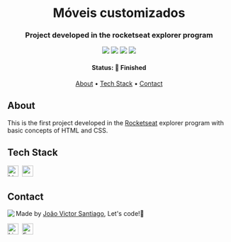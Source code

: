 <h1 align="center">
	Móveis customizados
</h1>

<h3 align="center">
	Project developed in the rocketseat explorer program
</h3>

<p align="center">
	<img src="https://img.shields.io/badge/PRs-welcome-brightgreen.svg?style=flat-square"/>
	<img src="https://img.shields.io/github/license/jvsantiago-dev/moveis-customizados?color=brightgreen"/>
	<img src="https://img.shields.io/github/last-commit/jvsantiago-dev/moveis-customizados?color=brightgreen"/>
	<img src="https://img.shields.io/github/languages/count/jvsantiago-dev/moveis-customizados?color=brightgreen"/>
</p>

<h4 align="center">
	Status: 🚀 Finished
</h4>

<p align="center">
  <a href="#about">About</a> •
	<a href="#tech-stack">Tech Stack</a> •
	<a href="#contact">Contact</a> 
</p>

## About

This is the first project developed in the [Rocketseat](https://rocketseat.com.br/) explorer program with basic concepts of HTML and CSS.

## Tech Stack

<img src="https://img.shields.io/badge/Html5-05122A?style=flat&logo=html5" alt="html5 Badge" height="25">&nbsp;
<img src="https://img.shields.io/badge/Css3-05122A?style=flat&logo=css3" alt="css3 Badge" height="25">&nbsp;

## Contact

<img align="left" src="https://avatars.githubusercontent.com/jvsantiago-dev?size=100">

Made by [João Victor Santiago](https://github.com/jvsantiago-dev), Let's code!💚

<a href="https://www.linkedin.com/in/jvsantiago-dev" target="_blank"><img src="https://img.shields.io/badge/Linkedin-0077B5?style=flat&logo=linkedin&logoColor=white" alt="LinkedIn Badge" height="25"></a>&nbsp;
<a href="mailto:jvsanttiago@gmail.com" target="_blank"><img src="https://img.shields.io/badge/Email-D14836?style=flat&logo=gmail&logoColor=white" alt="Email Badge" height="25"></a>&nbsp;

<br clear="left"/>
